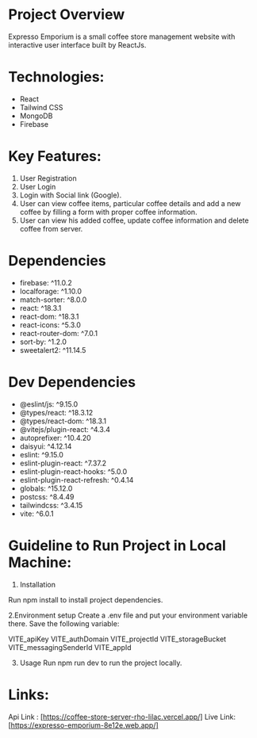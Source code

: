 # Project Overview 
Expresso Emporium is a small coffee store management website with interactive user interface built by ReactJs.

# Technologies: 
* React
* Tailwind CSS
* MongoDB
* Firebase

# Key Features: 
1. User Registration
2. User Login
3. Login with Social link (Google).
4. User can view coffee items, particular coffee details and add a new coffee by filling a form with proper coffee information.
5. User can view his added coffee, update coffee information and delete coffee from server.

# Dependencies

* firebase: ^11.0.2
* localforage: ^1.10.0
* match-sorter: ^8.0.0
* react: ^18.3.1
* react-dom: ^18.3.1
* react-icons: ^5.3.0
* react-router-dom: ^7.0.1
* sort-by: ^1.2.0
* sweetalert2: ^11.14.5

# Dev Dependencies

* @eslint/js: ^9.15.0
* @types/react: ^18.3.12
* @types/react-dom: ^18.3.1
* @vitejs/plugin-react: ^4.3.4
* autoprefixer: ^10.4.20
* daisyui: ^4.12.14
* eslint: ^9.15.0
* eslint-plugin-react: ^7.37.2
* eslint-plugin-react-hooks: ^5.0.0
* eslint-plugin-react-refresh: ^0.4.14
* globals: ^15.12.0
* postcss: ^8.4.49
* tailwindcss: ^3.4.15
* vite: ^6.0.1

# Guideline to Run Project in Local Machine:

1. Installation

Run npm install to install project dependencies.

2.Environment setup
Create a .env file and put your environment variable there. Save the following variable:

VITE_apiKey
VITE_authDomain
VITE_projectId
VITE_storageBucket
VITE_messagingSenderId
VITE_appId

3. Usage
Run npm run dev to run the project locally.

# Links: 

Api Link : [https://coffee-store-server-rho-lilac.vercel.app/]
Live Link: [https://expresso-emporium-8e12e.web.app/]